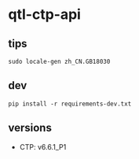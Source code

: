 # qtl-ctp-api


## tips

```
sudo locale-gen zh_CN.GB18030
```

## dev

```
pip install -r requirements-dev.txt
```

## versions 

- CTP: v6.6.1_P1
